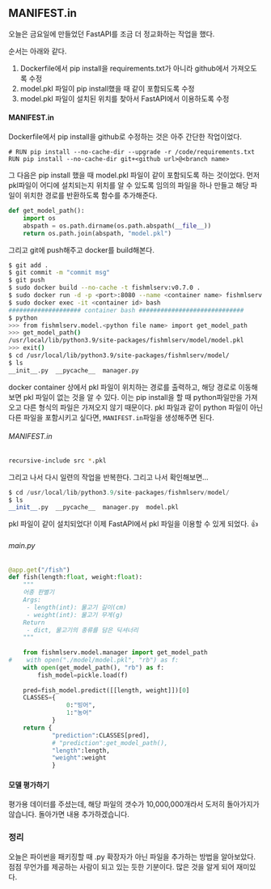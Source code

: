 ## MANIFEST.in

오늘은 금요일에 만들었던 FastAPI를 조금 더 정교화하는 작업을 했다.

순서는 아래와 같다.

1. Dockerfile에서 pip install을 requirements.txt가 아니라 github에서 가져오도록 수정
2. model.pkl 파일이 pip install했을 때 같이 포함되도록 수정
3. model.pkl 파일이 설치된 위치를 찾아서 FastAPI에서 이용하도록 수정

#### MANIFEST.in

Dockerfile에서 pip install을 github로 수정하는 것은 아주 간단한 작업이었다.
```
# RUN pip install --no-cache-dir --upgrade -r /code/requirements.txt
RUN pip install --no-cache-dir git+<github url>@<branch name>
```
그 다음은 pip install 했을 때 model.pkl 파일이 같이 포함되도록 하는 것이었다.
먼저 pkl파일이 어디에 설치되는지 위치를 알 수 있도록 임의의 파일을 하나 만들고 해당 파일이 위치한 경로를 반환하도록 함수를 추가해준다.
```python
def get_model_path():
    import os
    abspath = os.path.dirname(os.path.abspath(__file__))
    return os.path.join(abspath, "model.pkl")
```
그리고 git에 push해주고 docker를 build해본다.
```bash
$ git add .
$ git commit -m "commit msg"
$ git push
$ sudo docker build --no-cache -t fishmlserv:v0.7.0 .
$ sudo docker run -d -p <port>:8080 --name <container name> fishmlserv:v0.7.0
$ sudo docker exec -it <container id> bash
#################### container bash #############################
$ python
>>> from fishmlserv.model.<python file name> import get_model_path
>>> get_model_path()
/usr/local/lib/python3.9/site-packages/fishmlserv/model/model.pkl
>>> exit()
$ cd /usr/local/lib/python3.9/site-packages/fishmlserv/model/
$ ls
__init__.py  __pycache__  manager.py 
```
docker container 상에서 pkl 파일이 위치하는 경로를 출력하고, 해당 경로로 이동해보면 pkl 파일이 없는 것을 알 수 있다. 이는 pip install을 할 때 python파일만을 가져오고 다른 형식의 파일은 가져오지 않기 때문이다. pkl 파일과 같이 python 파일이 아닌 다른 파일을 포함시키고 싶다면, `MANIFEST.in`파일을 생성해주면 된다. 
###### MANIFEST.in
```bash
recursive-include src *.pkl
```
그리고 나서 다시 일련의 작업을 반복한다. 그리고 나서 확인해보면...
```python
$ cd /usr/local/lib/python3.9/site-packages/fishmlserv/model/
$ ls
__init__.py  __pycache__  manager.py  model.pkl
```
pkl 파일이 같이 설치되었다!
이제 FastAPI에서 pkl 파일을 이용할 수 있게 되었다. 👍
###### main.py
```python
@app.get("/fish")
def fish(length:float, weight:float):
    """
    어종 판별기
    Args:
     - length(int): 물고기 길이(cm)
     - weight(int): 물고기 무게(g)
    Return
     - dict, 물고기의 종류를 담은 딕셔너리
    """
    
    from fishmlserv.model.manager import get_model_path
#    with open("./model/model.pkl", "rb") as f:
    with open(get_model_path(), "rb") as f:
        fish_model=pickle.load(f)
        
    pred=fish_model.predict([[length, weight]])[0]
    CLASSES={
                0:"빙어",
                1:"농어"
            }
    return {
            "prediction":CLASSES[pred],
            # "prediction":get_model_path(),
            "length":length,
            "weight":weight
            }
```
#### 모델 평가하기
평가용 데이터를 주셨는데, 해당 파일의 갯수가 10,000,000개라서 도저히 돌아가지가 않습니다.
돌아가면 내용 추가하겠습니다.
### 정리
오늘은 파이썬을 패키징할 때 .py 확장자가 아닌 파일을 추가하는 방법을 알아보았다.
점점 무언가를 제공하는 사람이 되고 있는 듯한 기분이다. 많은 것을 알게 되어 재미있다.